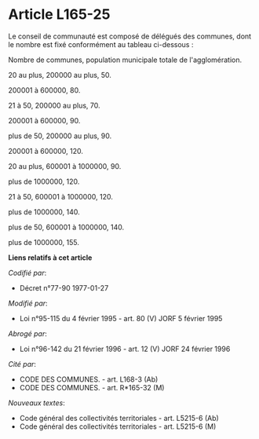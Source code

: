 # Article L165-25

Le conseil de communauté est composé de délégués des communes, dont le nombre est fixé conformément au tableau ci-dessous :

Nombre de communes, population municipale totale de l'agglomération.

20 au plus, 200000 au plus, 50.

200001 à 600000, 80.

21 à 50, 200000 au plus, 70.

200001 à 600000, 90.

plus de 50, 200000 au plus, 90.

200001 à 600000, 120.

20 au plus, 600001 à 1000000, 90.

plus de 1000000, 120.

21 à 50, 600001 à 1000000, 120.

plus de 1000000, 140.

plus de 50, 600001 à 1000000, 140.

plus de 1000000, 155.

**Liens relatifs à cet article**

_Codifié par_:

  - Décret n°77-90 1977-01-27

_Modifié par_:

  - Loi n°95-115 du 4 février 1995 - art. 80 (V) JORF 5 février 1995

_Abrogé par_:

  - Loi n°96-142 du 21 février 1996 - art. 12 (V) JORF 24 février 1996

_Cité par_:

  - CODE DES COMMUNES. - art. L168-3 (Ab)
  - CODE DES COMMUNES. - art. R*165-32 (M)

_Nouveaux textes_:

  - Code général des collectivités territoriales - art. L5215-6 (Ab)
  - Code général des collectivités territoriales - art. L5215-6 (M)
